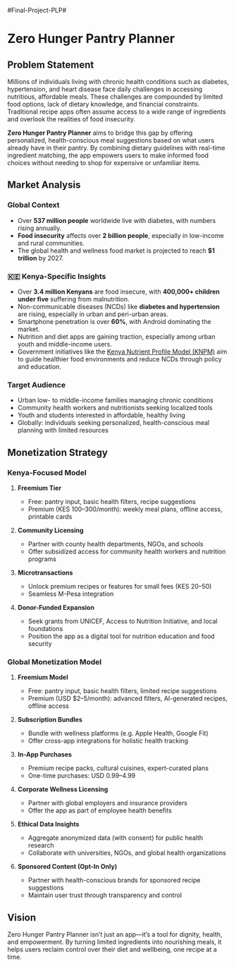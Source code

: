 #Final-Project-PLP#


# Zero Hunger Pantry Planner

## Problem Statement

Millions of individuals living with chronic health conditions such as diabetes, hypertension, and heart disease face daily challenges in accessing nutritious, affordable meals. These challenges are compounded by limited food options, lack of dietary knowledge, and financial constraints. Traditional recipe apps often assume access to a wide range of ingredients and overlook the realities of food insecurity.

**Zero Hunger Pantry Planner** aims to bridge this gap by offering personalized, health-conscious meal suggestions based on what users already have in their pantry. By combining dietary guidelines with real-time ingredient matching, the app empowers users to make informed food choices without needing to shop for expensive or unfamiliar items.



## Market Analysis

### Global Context
- Over **537 million people** worldwide live with diabetes, with numbers rising annually.
- **Food insecurity** affects over **2 billion people**, especially in low-income and rural communities.
- The global health and wellness food market is projected to reach **$1 trillion** by 2027.

### 🇰🇪 Kenya-Specific Insights
- Over **3.4 million Kenyans** are food insecure, with **400,000+ children under five** suffering from malnutrition.
- Non-communicable diseases (NCDs) like **diabetes and hypertension** are rising, especially in urban and peri-urban areas.
- Smartphone penetration is over **60%**, with Android dominating the market.
- Nutrition and diet apps are gaining traction, especially among urban youth and middle-income users.
- Government initiatives like the [Kenya Nutrient Profile Model (KNPM)](https://www.bing.com/search?q=Kenya%20Nutrient%20Profile%20Model%20(KNPM)&qs=n&form=QBRE&sp=-1&lq=0&pq=kenya%20nutrient%20profile%20model%20(knpm)&sc=1-35&sk=&cvid=0F6D29CC362B4862A46C4C12B94BBFE6) aim to guide healthier food environments and reduce NCDs through policy and education.

### Target Audience
- Urban low- to middle-income families managing chronic conditions
- Community health workers and nutritionists seeking localized tools
- Youth and students interested in affordable, healthy living
- Globally: individuals seeking personalized, health-conscious meal planning with limited resources



## Monetization Strategy

### Kenya-Focused Model

1. **Freemium Tier**
   - Free: pantry input, basic health filters, recipe suggestions
   - Premium (KES 100–300/month): weekly meal plans, offline access, printable cards

2. **Community Licensing**
   - Partner with county health departments, NGOs, and schools
   - Offer subsidized access for community health workers and nutrition programs

3. **Microtransactions**
   - Unlock premium recipes or features for small fees (KES 20–50)
   - Seamless M-Pesa integration

4. **Donor-Funded Expansion**
   - Seek grants from UNICEF, Access to Nutrition Initiative, and local foundations
   - Position the app as a digital tool for nutrition education and food security


### Global Monetization Model

1. **Freemium Model**
   - Free: pantry input, basic health filters, limited recipe suggestions
   - Premium (USD $2–5/month): advanced filters, AI-generated recipes, offline access

2. **Subscription Bundles**
   - Bundle with wellness platforms (e.g. Apple Health, Google Fit)
   - Offer cross-app integrations for holistic health tracking

3. **In-App Purchases**
   - Premium recipe packs, cultural cuisines, expert-curated plans
   - One-time purchases: USD $0.99–$4.99

4. **Corporate Wellness Licensing**
   - Partner with global employers and insurance providers
   - Offer the app as part of employee health benefits

5. **Ethical Data Insights**
   - Aggregate anonymized data (with consent) for public health research
   - Collaborate with universities, NGOs, and global health organizations

6. **Sponsored Content (Opt-In Only)**
   - Partner with health-conscious brands for sponsored recipe suggestions
   - Maintain user trust through transparency and control



## Vision

Zero Hunger Pantry Planner isn’t just an app—it’s a tool for dignity, health, and empowerment. By turning limited ingredients into nourishing meals, it helps users reclaim control over their diet and wellbeing, one recipe at a time.
